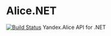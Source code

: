 # Alice.NET
[![Build Status](https://travis-ci.com/InteIIigeNET/Alice.NET.svg?branch=master)](https://travis-ci.com/InteIIigeNET/Alice.NET)
Yandex.Alice API for .NET
